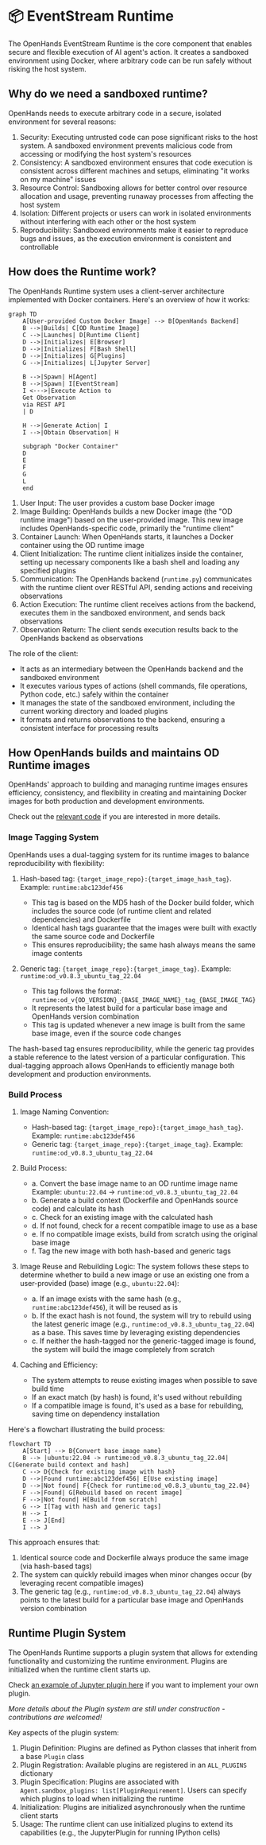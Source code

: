 # 📦 EventStream Runtime

The OpenHands EventStream Runtime is the core component that enables secure and flexible execution of AI agent's action.
It creates a sandboxed environment using Docker, where arbitrary code can be run safely without risking the host system.


## Why do we need a sandboxed runtime?

OpenHands needs to execute arbitrary code in a secure, isolated environment for several reasons:

1. Security: Executing untrusted code can pose significant risks to the host system. A sandboxed environment prevents malicious code from accessing or modifying the host system's resources
2. Consistency: A sandboxed environment ensures that code execution is consistent across different machines and setups, eliminating "it works on my machine" issues
3. Resource Control: Sandboxing allows for better control over resource allocation and usage, preventing runaway processes from affecting the host system
4. Isolation: Different projects or users can work in isolated environments without interfering with each other or the host system
5. Reproducibility: Sandboxed environments make it easier to reproduce bugs and issues, as the execution environment is consistent and controllable

## How does the Runtime work?

The OpenHands Runtime system uses a client-server architecture implemented with Docker containers. Here's an overview of how it works:

```mermaid
graph TD
    A[User-provided Custom Docker Image] --> B[OpenHands Backend]
    B -->|Builds| C[OD Runtime Image]
    C -->|Launches| D[Runtime Client]
    D -->|Initializes| E[Browser]
    D -->|Initializes| F[Bash Shell]
    D -->|Initializes| G[Plugins]
    G -->|Initializes| L[Jupyter Server]

    B -->|Spawn| H[Agent]
    B -->|Spawn| I[EventStream]
    I <--->|Execute Action to
    Get Observation
    via REST API
    | D

    H -->|Generate Action| I
    I -->|Obtain Observation| H

    subgraph "Docker Container"
    D
    E
    F
    G
    L
    end
```

1. User Input: The user provides a custom base Docker image
2. Image Building: OpenHands builds a new Docker image (the "OD runtime image") based on the user-provided image. This new image includes OpenHands-specific code, primarily the "runtime client"
3. Container Launch: When OpenHands starts, it launches a Docker container using the OD runtime image
4. Client Initialization: The runtime client initializes inside the container, setting up necessary components like a bash shell and loading any specified plugins
5. Communication: The OpenHands backend (`runtime.py`) communicates with the runtime client over RESTful API, sending actions and receiving observations
6. Action Execution: The runtime client receives actions from the backend, executes them in the sandboxed environment, and sends back observations
7. Observation Return: The client sends execution results back to the OpenHands backend as observations


The role of the client:
- It acts as an intermediary between the OpenHands backend and the sandboxed environment
- It executes various types of actions (shell commands, file operations, Python code, etc.) safely within the container
- It manages the state of the sandboxed environment, including the current working directory and loaded plugins
- It formats and returns observations to the backend, ensuring a consistent interface for processing results


## How OpenHands builds and maintains OD Runtime images

OpenHands' approach to building and managing runtime images ensures efficiency, consistency, and flexibility in creating and maintaining Docker images for both production and development environments.

Check out the [relevant code](https://github.com/All-Hands-AI/OpenHands/blob/main/openhands/runtime/utils/runtime_build.py) if you are interested in more details.

### Image Tagging System

OpenHands uses a dual-tagging system for its runtime images to balance reproducibility with flexibility:

1. Hash-based tag: `{target_image_repo}:{target_image_hash_tag}`.
   Example: `runtime:abc123def456`

   - This tag is based on the MD5 hash of the Docker build folder, which includes the source code (of runtime client and related dependencies) and Dockerfile
   - Identical hash tags guarantee that the images were built with exactly the same source code and Dockerfile
   - This ensures reproducibility; the same hash always means the same image contents

2. Generic tag: `{target_image_repo}:{target_image_tag}`.
   Example: `runtime:od_v0.8.3_ubuntu_tag_22.04`

   - This tag follows the format: `runtime:od_v{OD_VERSION}_{BASE_IMAGE_NAME}_tag_{BASE_IMAGE_TAG}`
   - It represents the latest build for a particular base image and OpenHands version combination
   - This tag is updated whenever a new image is built from the same base image, even if the source code changes

The hash-based tag ensures reproducibility, while the generic tag provides a stable reference to the latest version of a particular configuration. This dual-tagging approach allows OpenHands to efficiently manage both development and production environments.

### Build Process

1. Image Naming Convention:
   - Hash-based tag: `{target_image_repo}:{target_image_hash_tag}`.
     Example: `runtime:abc123def456`
   - Generic tag: `{target_image_repo}:{target_image_tag}`.
     Example: `runtime:od_v0.8.3_ubuntu_tag_22.04`

2. Build Process:
   - a. Convert the base image name to an OD runtime image name
      Example: `ubuntu:22.04` -> `runtime:od_v0.8.3_ubuntu_tag_22.04`
   - b. Generate a build context (Dockerfile and OpenHands source code) and calculate its hash
   - c. Check for an existing image with the calculated hash
   - d. If not found, check for a recent compatible image to use as a base
   - e. If no compatible image exists, build from scratch using the original base image
   - f. Tag the new image with both hash-based and generic tags

3. Image Reuse and Rebuilding Logic:
   The system follows these steps to determine whether to build a new image or use an existing one from a user-provided (base) image (e.g., `ubuntu:22.04`):
   - a. If an image exists with the same hash (e.g., `runtime:abc123def456`), it will be reused as is
   - b. If the exact hash is not found, the system will try to rebuild using the latest generic image (e.g., `runtime:od_v0.8.3_ubuntu_tag_22.04`) as a base. This saves time by leveraging existing dependencies
   - c. If neither the hash-tagged nor the generic-tagged image is found, the system will build the image completely from scratch

4. Caching and Efficiency:
   - The system attempts to reuse existing images when possible to save build time
   - If an exact match (by hash) is found, it's used without rebuilding
   - If a compatible image is found, it's used as a base for rebuilding, saving time on dependency installation

Here's a flowchart illustrating the build process:

```mermaid
flowchart TD
    A[Start] --> B{Convert base image name}
    B --> |ubuntu:22.04 -> runtime:od_v0.8.3_ubuntu_tag_22.04| C[Generate build context and hash]
    C --> D{Check for existing image with hash}
    D -->|Found runtime:abc123def456| E[Use existing image]
    D -->|Not found| F{Check for runtime:od_v0.8.3_ubuntu_tag_22.04}
    F -->|Found| G[Rebuild based on recent image]
    F -->|Not found| H[Build from scratch]
    G --> I[Tag with hash and generic tags]
    H --> I
    E --> J[End]
    I --> J
```

This approach ensures that:

1. Identical source code and Dockerfile always produce the same image (via hash-based tags)
2. The system can quickly rebuild images when minor changes occur (by leveraging recent compatible images)
3. The generic tag (e.g., `runtime:od_v0.8.3_ubuntu_tag_22.04`) always points to the latest build for a particular base image and OpenHands version combination

## Runtime Plugin System

The OpenHands Runtime supports a plugin system that allows for extending functionality and customizing the runtime environment. Plugins are initialized when the runtime client starts up.

Check [an example of Jupyter plugin here](https://github.com/All-Hands-AI/OpenHands/blob/9c44d94cef32e6426ebd8deeeb52963153b2348a/openhands/runtime/plugins/jupyter/__init__.py#L30-L63) if you want to implement your own plugin.

*More details about the Plugin system are still under construction - contributions are welcomed!*

Key aspects of the plugin system:

1. Plugin Definition: Plugins are defined as Python classes that inherit from a base `Plugin` class
2. Plugin Registration: Available plugins are registered in an `ALL_PLUGINS` dictionary
3. Plugin Specification: Plugins are associated with `Agent.sandbox_plugins: list[PluginRequirement]`. Users can specify which plugins to load when initializing the runtime
4. Initialization: Plugins are initialized asynchronously when the runtime client starts
5. Usage: The runtime client can use initialized plugins to extend its capabilities (e.g., the JupyterPlugin for running IPython cells)
